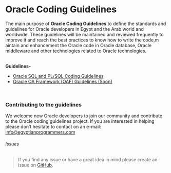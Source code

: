 # Oracle Coding Guidelines

The main purpose of **Oracle Coding Guidelines** to define the standards and guidelines for Oracle developers in Egypt and the Arab world and worldwide. These guidelines will be maintained and reviewed frequently to improve it and reach the best practices to know how to write the code,m aintain and enhancement the Oracle code in Oracle database, Oracle middleware and other technologies related to Oracle technologies.
<br><br>

**Guidelines-**
- <a href="https://github.com/EgyptianProgrammers/Oracle-Coding-Guidelines/tree/sql-plsql-guidelines/Oracle-SQL-and-PL-SQL-Coding-Guidelines">Oracle SQL and PL/SQL Coding Guidelines</a>
- <a href="#">Oracle OA Framework (OAF) Guidelines (Soon) </a>
<br>

### Contributing to the guidelines
We welcome new Oracle developers to join our community and contribute to the Oracle coding guidelines project. If you are interested in helping please don’t hesitate to contact on an e-mail: info@egyptianprogrammers.com

###### Issues
> If you find any issue or have a great idea in mind please create an issue on <a href="https://github.com/EgyptianProgrammers/Oracle-Coding-Guidelines/issues">GitHub</a>.
